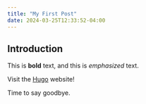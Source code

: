 ```yaml
---
title: "My First Post"
date: 2024-03-25T12:33:52-04:00
---
```


## Introduction

This is **bold** text, and this is *emphasized* text.

Visit the [Hugo](https://gohugo.io) website!

Time to say goodbye.
